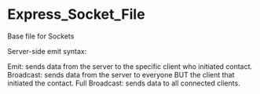 # Express_Socket_File
Base file for Sockets



Server-side emit syntax:

Emit: sends data from the server to the specific client who initiated contact.
Broadcast: sends data from the server to everyone BUT the client that initiated the contact.
Full Broadcast: sends data to all connected clients.